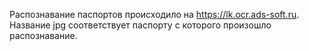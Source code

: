 Распознавание паспортов происходило на https://lk.ocr.ads-soft.ru. Название jpg соответствует паспорту с которого произошло распознавание.



